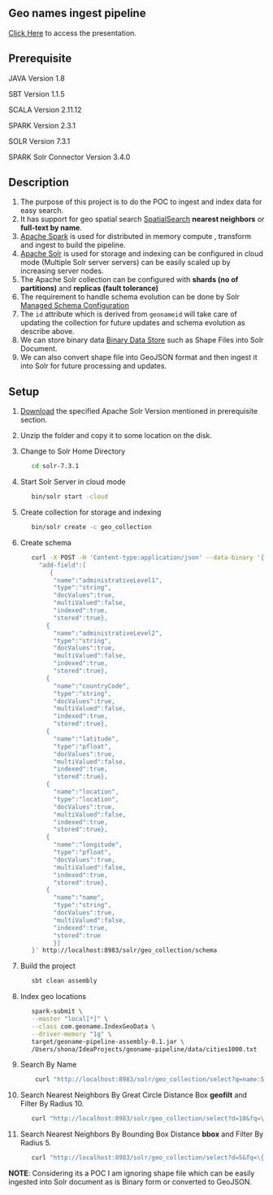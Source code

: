 ## Geo names ingest pipeline

[Click Here](https://alvinhenrick.github.io/geoname-pipeline-revealjs/) to access the presentation.

## Prerequisite
JAVA Version 1.8

SBT Version 1.1.5

SCALA Version 2.11.12

SPARK Version 2.3.1

SOLR Version 7.3.1

SPARK Solr Connector Version 3.4.0

## Description
1. The purpose of this project is to do the POC to ingest and index data for easy search.
2. It has support for geo spatial search [SpatialSearch] **nearest neighbors** or **full-text by name**.
3. [Apache Spark] is used for distributed in memory compute , transform and ingest to build the pipeline.
4. [Apache Solr] is used for storage and indexing can be configured in cloud mode (Multiple Solr server servers) can be easily scaled up by increasing server nodes.
5. The Apache Solr collection can be configured with **shards (no of partitions)** and **replicas (fault tolerance)**
6. The requirement to handle schema evolution can be done by Solr [Managed Schema Configuration]
7. The `id` attribute which is derived from `geonameid` will take care of updating the collection for future updates and schema evolution as describe above.
8. We can store binary data [Binary Data Store] such as Shape Files into Solr Document.
9. We can also convert shape file into GeoJSON format and then ingest it into Solr for future processing and updates.


## Setup
1. [Download](http://archive.apache.org/dist/lucene/solr/7.3.1/) the specified Apache Solr Version mentioned in prerequisite section.
2. Unzip the folder and copy it to some location on the disk.
3. Change to Solr Home Directory
    ```bash
       cd solr-7.3.1 
    ```
4. Start Solr Server in cloud mode
    ```bash
       bin/solr start -cloud
    ```
5. Create collection for storage and indexing
    ```bash
       bin/solr create -c geo_collection
    ```
6. Create schema
    ```bash
       curl -X POST -H 'Content-type:application/json' --data-binary '{
         "add-field":[
            {
             "name":"administrativeLevel1",
             "type":"string",
             "docValues":true,
             "multiValued":false,
             "indexed":true,
             "stored":true},
           {
             "name":"administrativeLevel2",
             "type":"string",
             "docValues":true,
             "multiValued":false,
             "indexed":true,
             "stored":true},
           {
             "name":"countryCode",
             "type":"string",
             "docValues":true,
             "multiValued":false,
             "indexed":true,
             "stored":true},
           {
             "name":"latitude",
             "type":"pfloat",
             "docValues":true,
             "multiValued":false,
             "indexed":true,
             "stored":true},
           {
             "name":"location",
             "type":"location",
             "docValues":true,
             "multiValued":false,
             "indexed":true,
             "stored":true},
           {
             "name":"longitude",
             "type":"pfloat",
             "docValues":true,
             "multiValued":false,
             "indexed":true,
             "stored":true},
           {
             "name":"name",
             "type":"string",
             "docValues":true,
             "multiValued":false,
             "indexed":true,
             "stored":true
             }]
       }' http://localhost:8983/solr/geo_collection/schema
    ```

7. Build the project
    ```bash
       sbt clean assembly
    ```
8. Index geo locations
    ```bash
       spark-submit \
       --master "local[*]" \
       --class com.geoname.IndexGeoData \
       --driver-memory "1g" \
       target/geoname-pipeline-assembly-0.1.jar \
       /Users/shona/IdeaProjects/geoname-pipeline/data/cities1000.txt
    ```
9. Search By Name
   ```bash
       curl "http://localhost:8983/solr/geo_collection/select?q=name:Saint-*"
   ```
10. Search Nearest Neighbors By Great Circle Distance Box **geofilt** and Filter By Radius 10.
    ```bash
       curl "http://localhost:8983/solr/geo_collection/select?d=10&fq=\{!geofilt%20sfield=location\}&pt=47.10247,5.26556&q=*:*&sfield=location"
     ```
12. Search Nearest Neighbors By Bounding Box Distance **bbox** and Filter By Radius 5.
    ```bash
       curl "http://localhost:8983/solr/geo_collection/select?d=5&fq=\{\!bbox%20sfield=location\}&pt=47.10247,5.26556&q=*:*&sfield=location"
     ```

**NOTE**: Considering its a POC I am ignoring shape file which can be easily ingested into Solr document as is Binary form or converted to GeoJSON.


[Apache Spark]: https://spark.apache.org/
[Apache Solr]: http://lucene.apache.org/solr/
[Managed Schema Configuration]:https://lucene.apache.org/solr/guide/7_2/schema-factory-definition-in-solrconfig.html#solr-uses-managed-schema-by-default
[SpatialSearch]: https://lucene.apache.org/solr/guide/7_2/spatial-search.html#SpatialSearch-RPT
[Binary Data Store]: https://lucene.apache.org/solr/guide/6_6/field-types-included-with-solr.html
